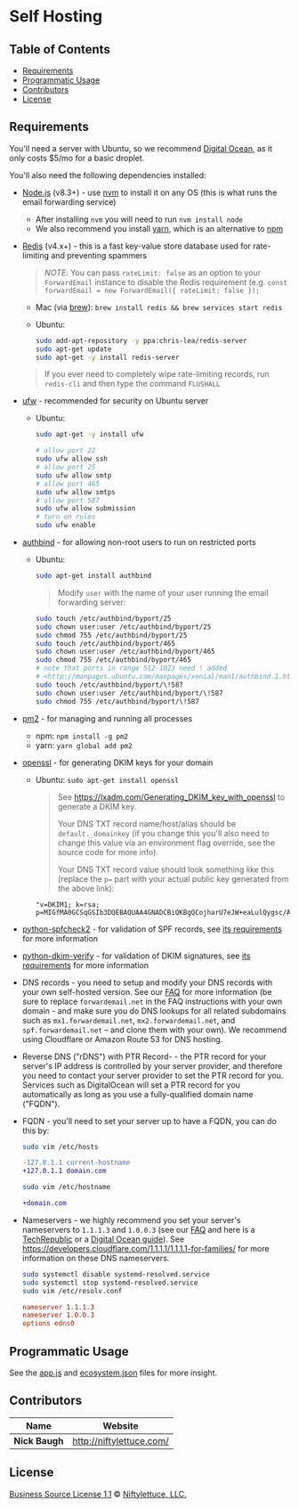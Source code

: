 # Self Hosting


## Table of Contents

* [Requirements](#requirements)
* [Programmatic Usage](#programmatic-usage)
* [Contributors](#contributors)
* [License](#license)


## Requirements

You'll need a server with Ubuntu, so we recommend [Digital Ocean](https://m.do.co/c/a7fe489d1b27), as it only costs $5/mo for a basic droplet.

You'll also need the following dependencies installed:

* [Node.js][node] (v8.3+) - use [nvm][] to install it on any OS (this is what runs the email forwarding service)

  * After installing `nvm` you will need to run `nvm install node`
  * We also recommend you install [yarn][], which is an alternative to [npm][]

* [Redis][] (v4.x+) - this is a fast key-value store database used for rate-limiting and preventing spammers

  > _NOTE_: You can pass `rateLimit: false` as an option to your `ForwardEmail` instance to disable the Redis requirement (e.g. `const forwardEmail = new ForwardEmail({ rateLimit: false });`

  * Mac (via [brew][]): `brew install redis && brew services start redis`
  * Ubuntu:

    ```sh
    sudo add-apt-repository -y ppa:chris-lea/redis-server
    sudo apt-get update
    sudo apt-get -y install redis-server
    ```

  > If you ever need to completely wipe rate-limiting records, run `redis-cli` and then type the command `FLUSHALL`

* [ufw][] - recommended for security on Ubuntu server

  * Ubuntu:

    ```sh
    sudo apt-get -y install ufw
    ```

    ```sh
    # allow port 22
    sudo ufw allow ssh
    # allow port 25
    sudo ufw allow smtp
    # allow port 465
    sudo ufw allow smtps
    # allow port 587
    sudo ufw allow submission
    # turn on rules
    sudo ufw enable
    ```

* [authbind][] - for allowing non-root users to run on restricted ports

  * Ubuntu:

    ```sh
    sudo apt-get install authbind
    ```

    > Modify `user` with the name of your user running the email forwarding server:

    ```sh
    sudo touch /etc/authbind/byport/25
    sudo chown user:user /etc/authbind/byport/25
    sudo chmod 755 /etc/authbind/byport/25
    sudo touch /etc/authbind/byport/465
    sudo chown user:user /etc/authbind/byport/465
    sudo chmod 755 /etc/authbind/byport/465
    # note that ports in range 512-1023 need ! added
    # <http://manpages.ubuntu.com/manpages/xenial/man1/authbind.1.html>
    sudo touch /etc/authbind/byport/\!587
    sudo chown user:user /etc/authbind/byport/\!587
    sudo chmod 755 /etc/authbind/byport/\!587
    ```

* [pm2][] - for managing and running all processes

  * npm: `npm install -g pm2`
  * yarn: `yarn global add pm2`

* [openssl][] - for generating DKIM keys for your domain

  * Ubuntu: `sudo apt-get install openssl`

    > See <https://lxadm.com/Generating_DKIM_key_with_openssl> to generate a DKIM key.
    >
    > Your DNS TXT record name/host/alias should be `default._domainkey` (if you change this you'll also need to change this value via an environment flag override, see the source code for more info).
    >
    > Your DNS TXT record value should look something like this (replace the `p=` part with your actual public key generated from the above link):

    ```log
    "v=DKIM1; k=rsa; p=MIGfMA0GCSqGSIb3DQEBAQUAA4GNADCBiQKBgQCojharU7eJW+eaLulQygsc/AHx2A0gyLnSU2fPGs8mI3Fhs3EVIIRP01euHg+IljMmXz9YtU+XMfZuYdSCa9NY16XjoIgub2+lkeiHHNpURIpwQJSeHxviMOfMAZ5/xSTDDoaYY2vcKytheZeLAVK2V1SuTdTp+C6B9E6AUSu1TwIDAQAB"
    ```

* [python-spfcheck2][] - for validation of SPF records, see [its requirements][python-spfcheck2] for more information

* [python-dkim-verify][] - for validation of DKIM signatures, see [its requirements][python-dkim-verify] for more information

* DNS records - you need to setup and modify your DNS records with your own self-hosted version.  See our [FAQ](https://forwardemail.net/faq) for more information (be sure to replace `forwardemail.net` in the FAQ instructions with your own domain - and make sure you do DNS lookups for all related subdomains such as `mx1.forwardemail.net`, `mx2.forwardemail.net`, and `spf.forwardemail.net` – and clone them with your own).  We recommend using Cloudflare or Amazon Route 53 for DNS hosting.

* Reverse DNS ("rDNS") with PTR Record- - the PTR record for your server's IP address is controlled by your server provider, and therefore you need to contact your server provider to set the PTR record for you.  Services such as DigitalOcean will set a PTR record for you automatically as long as you use a fully-qualified domain name ("FQDN").

* FQDN - you'll need to set your server up to have a FQDN, you can do this by:

  ```sh
  sudo vim /etc/hosts
  ```

  ```diff
  -127.0.1.1 current-hostname
  +127.0.1.1 domain.com
  ```

  ```sh
  sudo vim /etc/hostname
  ```

  ```diff
  +domain.com
  ```

* Nameservers - we highly recommend you set your server's nameservers to `1.1.1.3` and `1.0.0.3` (see our [FAQ](https://forwardemail.net/faq) and here is a [TechRepublic][tr-guide] or a [Digital Ocean guide][do-guide]).  See <https://developers.cloudflare.com/1.1.1.1/1.1.1.1-for-families/> for more information on these DNS nameservers.

  ```sh
  sudo systemctl disable systemd-resolved.service
  sudo systemctl stop systemd-resolved.service
  sudo vim /etc/resolv.conf
  ```

  ```conf
  nameserver 1.1.1.3
  nameserver 1.0.0.3
  options edns0
  ```


## Programmatic Usage

See the [app.js](app.js) and [ecosystem.json](ecosystem.json) files for more insight.


## Contributors

| Name           | Website                    |
| -------------- | -------------------------- |
| **Nick Baugh** | <http://niftylettuce.com/> |


## License

[Business Source License 1.1](LICENSE) © [Niftylettuce, LLC.](https://niftylettuce.com/)


## 

[npm]: https://www.npmjs.com/

[yarn]: https://yarnpkg.com/

[node]: https://nodejs.org

[nvm]: https://github.com/creationix/nvm

[redis]: https://redis.io/

[brew]: https://brew.sh/

[ufw]: https://help.ubuntu.com/community/UFW

[pm2]: https://github.com/Unitech/pm2

[authbind]: https://en.wikipedia.org/wiki/Authbind

[openssl]: https://www.openssl.org/

[python-spfcheck2]: https://github.com/niftylettuce/python-spfcheck2#requirements

[python-dkim-verify]: https://github.com/niftylettuce/python-dkim-verify#requirements

[do-guide]: https://www.digitalocean.com/community/questions/how-do-i-switch-my-dns-resolvers-away-from-google

[tr-guide]: https://www.techrepublic.com/article/how-to-set-dns-nameservers-in-ubuntu-server-18-04/
